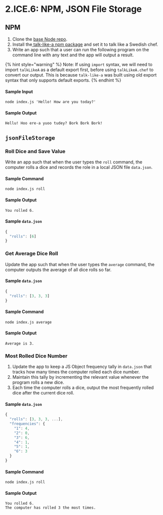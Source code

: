 # 2.ICE.6: NPM, JSON File Storage

## NPM

1. Clone the [base Node repo](https://github.com/rocketacademy/base-node-bootcamp).
2. Install the[ talk-like-a npm package](https://www.npmjs.com/package/talk-like-a) and set it to talk like a Swedish chef.
3. Write an app such that a user can run the following program on the command line with any text and the app will output a result.

{% hint style="warning" %}
Note: If using `import` syntax, we will need to import `talkLikeA` as a default export first, before using `talkLikeA.chef` to convert our output. This is because `talk-like-a` was built using old export syntax that only supports default exports.
{% endhint %}

#### Sample Input

```text
node index.js 'Hello! How are you today?'
```

#### Sample Output

```text
Hellu! Hoo ere-a yuoo tudey? Bork Bork Bork!
```

## `jsonFileStorage`

### Roll Dice and Save Value

Write an app such that when the user types the `roll` command, the computer rolls a dice and records the role in a local JSON file `data.json`.

#### Sample Command

```text
node index.js roll
```

#### Sample Output

```text
You rolled 6.
```

#### Sample `data.json`

```javascript
{
  "rolls": [6]
}
```

### Get Average Dice Roll

Update the app such that when the user types the `average` command, the computer outputs the average of all dice rolls so far.

#### Sample `data.json`

```javascript
{
  "rolls": [3, 3, 3]
}
```

#### Sample Command

```text
node index.js average
```

#### Sample Output

```text
Average is 3.
```

### Most Rolled Dice Number

1. Update the app to keep a JS Object frequency tally in `data.json` that tracks how many times the computer rolled each dice number.
2. Maintain this tally by incrementing the relevant value whenever the program rolls a new dice.
3. Each time the computer rolls a dice, output the most frequently rolled dice after the current dice roll.

#### Sample `data.json`

```javascript
{
  "rolls": [3, 3, 3, ...],
  "frequencies": {
    "1": 4,
    "2": 0,
    "3": 6,
    "4": 1,
    "5": 1,
    "6": 3
  }
}
```

#### Sample Command

```text
node index.js roll
```

#### Sample Output

```text
You rolled 6.
The computer has rolled 3 the most times.
```

